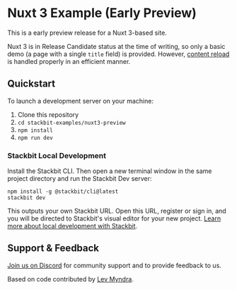 # Nuxt 3 Example (Early Preview)

This is a early preview release for a Nuxt 3-based site.

Nuxt 3 is in Release Candidate status at the time of writing, so only a basic demo (a page with a single `title` field) is provided. However, [content reload](https://docs.stackbit.com/reference/automatic-content-reload/) is handled properly in an efficient manner.

## Quickstart

To launch a development server on your machine:

1. Clone this repository
2. `cd stackbit-examples/nuxt3-preview`
3. `npm install`
4. `npm run dev`

### Stackbit Local Development

Install the Stackbit CLI. Then open a new terminal window in the same project directory and run the Stackbit Dev server:

    npm install -g @stackbit/cli@latest
    stackbit dev

This outputs your own Stackbit URL. Open this URL, register or sign in, and you will be directed to Stackbit's visual editor for your new project. [Learn more about local development with Stackbit](https://docs.stackbit.com/how-to-guides/local-development/).

## Support & Feedback

[Join us on Discord](https://discord.gg/HUNhjVkznH) for community support and to provide feedback to us.

Based on code contributed by [Lev Myndra](https://github.com/talaxasy).
